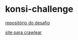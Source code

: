 # konsi-challenge

[repositório do desafio](https://github.com/user/repo/blob/branch/other_file.md)

[site para crawlear](http://extratoclube.com.br/)
